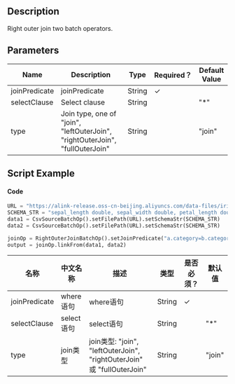 ## Description
Right outer join two batch operators.

## Parameters
| Name | Description | Type | Required？ | Default Value |
| --- | --- | --- | --- | --- |
| joinPredicate | joinPredicate | String | ✓ |  |
| selectClause | Select clause | String |  | "*" |
| type | Join type, one of "join", "leftOuterJoin", "rightOuterJoin", "fullOuterJoin" | String |  | "join" |


## Script Example
#### Code

```python
URL = "https://alink-release.oss-cn-beijing.aliyuncs.com/data-files/iris.csv"
SCHEMA_STR = "sepal_length double, sepal_width double, petal_length double, petal_width double, category string";
data1 = CsvSourceBatchOp().setFilePath(URL).setSchemaStr(SCHEMA_STR)
data2 = CsvSourceBatchOp().setFilePath(URL).setSchemaStr(SCHEMA_STR)

joinOp = RightOuterJoinBatchOp().setJoinPredicate("a.category=b.category").setSelectClause("a.petal_length")
output = joinOp.linkFrom(data1, data2)
```


<!-- This is the start of auto-generated parameter info -->
<!-- DO NOT EDIT THIS PART!!! -->
| 名称 | 中文名称 | 描述 | 类型 | 是否必须？ | 默认值 |
| --- | --- | --- | --- | --- | --- |
| joinPredicate | where语句 | where语句 | String | ✓ |  |
| selectClause | select语句 | select语句 | String |  | "*" |
| type | join类型 | join类型: "join", "leftOuterJoin", "rightOuterJoin" 或 "fullOuterJoin" | String |  | "join" |<!-- This is the end of auto-generated parameter info -->

